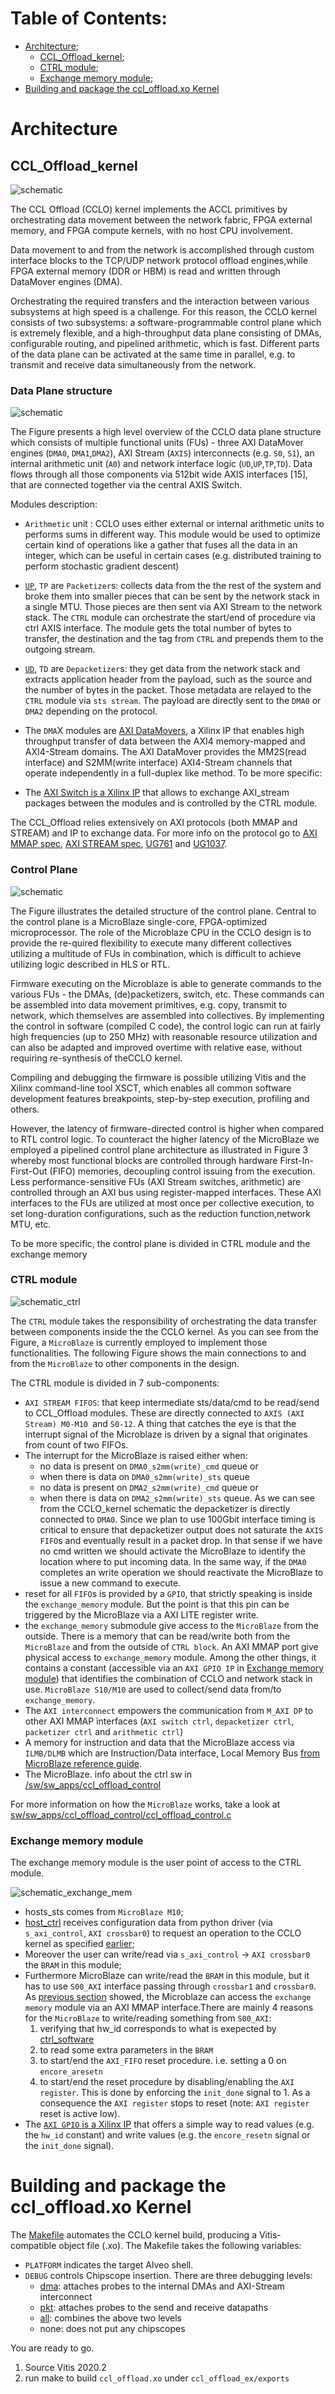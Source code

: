 
# Table of Contents:
- [Architecture](#Architecture);
  - [CCL_Offload_kernel](#CCL_Offload_kernel);
  - [CTRL module](#CTRL-module);
  - [Exchange memory module](#Exchange-memory-module);
- [Building and package the ccl_offload.xo Kernel](#Building-and-package-the-ccl_offload.xo-Kernel)

# Architecture

## CCL_Offload_kernel
![schematic](https://xilinx.github.io/ACCL/images/drawing_offload.svg)

The  CCL  Offload  (CCLO)  kernel  implements  the  ACCL primitives  by  orchestrating  data  movement  between  the  network  fabric,  FPGA  external  memory,  and  FPGA  compute kernels, with no host CPU involvement. 

Data movement to and from  the  network  is  accomplished  through  custom  interface blocks  to  the  TCP/UDP  network  protocol  offload  engines,while  FPGA  external  memory  (DDR  or  HBM)  is  read  and written through DataMover engines (DMA).

Orchestrating the required transfers and the interaction between various subsystems at high speed is a challenge. For this reason, the CCLO kernel consists of two subsystems: a software-programmable control plane which is extremely flexible, and a high-throughput data plane consisting of DMAs, configurable routing,  and  pipelined  arithmetic,  which  is  fast.  Different parts  of  the  data  plane  can  be  activated  at  the  same  time  in parallel, e.g. to transmit and receive data simultaneously from the  network.  


### Data Plane structure

![schematic](https://xilinx.github.io/ACCL/images/drawing_offload_data_plane_with_datapath_simplified.svg)

The Figure presents a  high  level  overview  of  the  CCLO data  plane  structure  which  consists  of  multiple  functional units (FUs) - three AXI DataMover engines (``DMA0``, ``DMA1``,``DMA2``),  AXI  Stream  (``AXIS``)  interconnects  (e.g.  ``S0``,  ``S1``),  an internal arithmetic unit (``A0``) and network interface logic (``UD``,``UP``,``TP``,``TD``). Data flows through all those components via 512bit wide AXIS interfaces [15], that are connected together via the central AXIS Switch.

 Modules description:
  - ``Arithmetic`` unit : CCLO uses either external or internal arithmetic units to performs sums in different way. This module would be used to optimize certain kind of operations like a gather that fuses all the data in an integer, which can be useful in certain cases (e.g. distributed training to perform stochastic gradient descent)
  - [``UP``](hls/vnx_intf/vnx_depacketizer.cpp), ``TP`` are ``Packetizer``s: collects data from the the rest of the system and broke them into smaller pieces that can be sent by the network stack in a single MTU. Those pieces are then sent via AXI Stream to the network stack. The ``CTRL`` module can orchestrate the start/end of procedure via ctrl AXIS interface. The module gets the total number of bytes to transfer, the destination and the tag from ``CTRL`` and prepends them to the outgoing stream.
  - [``UD``](hls/vnx_intf/vnx_packetizer.cpp), ``TD`` are ``Depacketizer``s: they get data  from the network stack and extracts application header from the payload, such as the source and the number of bytes in the packet. Those metadata are relayed to the ``CTRL`` module via ``sts stream``. The payload are directly sent to the ``DMA0`` or ``DMA2`` depending on the protocol.
  - The ``DMA``X modules are [AXI DataMovers](https://www.xilinx.com/support/documentation/ip_documentation/axi_datamover/v5_1/pg022_axi_datamover.pdf), a Xilinx IP that enables high throughput transfer of data between the AXI4 memory-mapped and AXI4-Stream domains. The AXI DataMover provides the MM2S(read interface) and S2MM(write interface) AXI4-Stream channels that operate independently in a full-duplex like method. To be more specific:
    
  - The [AXI Switch is a Xilinx IP](https://www.xilinx.com/support/documentation/ip_documentation/axis_infrastructure_ip_suite/v1_1/pg085-axi4stream-infrastructure.pdf) that allows to exchange AXI_stream packages between the modules and is controlled by the CTRL module.

The CCL_Offload relies extensively on AXI protocols (both MMAP and STREAM) and IP to exchange data. For more info on the protocol go to [AXI MMAP spec](https://developer.arm.com/docs/ihi0022/e?_ga=2.67820049.1631882347.1556009271-151447318.1544783517), [AXI STREAM spec](https://developer.arm.com/docs/ihi0051/latest), [UG761](https://www.xilinx.com/support/documentation/ip_documentation/axi_ref_guide/latest/ug761_axi_reference_guide.pdf) and [UG1037](https://www.xilinx.com/support/documentation/ip_documentation/axi_ref_guide/latest/ug1037-vivado-axi-reference-guide.pdf).

### Control Plane
![schematic](https://xilinx.github.io/ACCL/images/drawing_ctrl_plane_simplified.svg)

The Figure illustrates  the  detailed  structure  of  the  control plane.  Central  to  the  control  plane  is  a  MicroBlaze  single-core,  FPGA-optimized  microprocessor.  The  role  of  the Microblaze  CPU  in  the  CCLO  design  is  to  provide  the  re-quired flexibility to execute many different collectives utilizing a  multitude  of  FUs  in  combination,  which  is  difficult  to achieve  utilizing  logic  described  in  HLS  or  RTL.  

Firmware executing  on  the  Microblaze  is  able  to  generate  commands to  the  various  FUs  -  the  DMAs,  (de)packetizers,  switch, etc.  These  commands  can  be  assembled  into data  movement primitives,  e.g.  copy,  transmit  to  network,  which  themselves are assembled into collectives. By implementing the control in software (compiled C code), the control logic can run at fairly high  frequencies  (up  to  250  MHz)  with  reasonable  resource utilization  and  can  also  be  adapted  and  improved  overtime  with  relative  ease,  without  requiring  re-synthesis  of  theCCLO kernel. 

Compiling and debugging the firmware is possible utilizing Vitis and the Xilinx command-line tool XSCT, which  enables  all  common  software  development  features  breakpoints, step-by-step execution, profiling and others. 

However, the latency of firmware-directed control is higher when compared to RTL control logic. To counteract the higher latency  of  the  MicroBlaze  we  employed  a  pipelined  control plane  architecture  as  illustrated  in  Figure  3  whereby  most functional  blocks  are  controlled  through  hardware  First-In-First-Out  (FIFO)  memories,  decoupling  control  issuing  from the  execution.  Less  performance-sensitive  FUs  (AXI  Stream switches, arithmetic) are controlled through an AXI bus using register-mapped  interfaces.  These  AXI  interfaces  to  the  FUs are  utilized  at  most  once  per  collective  execution,  to  set long-duration  configurations,  such  as  the  reduction  function,network MTU, etc.

To be more specific, the control plane is divided in CTRL module and the exchange memory
### CTRL module
![schematic_ctrl](https://xilinx.github.io/ACCL/images/drawing_ctrl.svg)

The ``CTRL`` module takes the responsibility of orchestrating the data transfer between components inside the the CCLO kernel. As you can see from the Figure, a  ``MicroBlaze`` is currently employed to implement those functionalities.
The following Figure shows the main connections to and from the ``MicroBlaze`` to other components in the design.

The CTRL module is divided in 7 sub-components:
- ``AXI STREAM FIFOS``: that keep intermediate sts/data/cmd to be read/send to CCL_Offload modules. These are directly connected to ``AXIS (AXI Stream) M0-M10 ``and ``S0-12``. A thing that catches the eye is that the interrupt signal of the Microblaze is driven by a signal that originates from count of two FIFOs.
- The interrupt for the MicroBlaze is raised either when:
  - no data is present on ``DMA0_s2mm(write)_cmd`` queue or
  - when there is data on ``DMA0_s2mm(write)_sts`` queue 
  - no data is present on ``DMA2_s2mm(write)_cmd`` queue or
  - when there is data on ``DMA2_s2mm(write)_sts`` queue.
  As we can see from the CCLO_kernel schematic the depacketizer is directly connected to ``DMA0``. Since we plan to use 100Gbit interface timing is critical to ensure that depacketizer output does not saturate the ``AXIS FIFO``s and eventually result in a packet drop. In that sense if we have no cmd written we should activate the MicroBlaze to identify the location where to put incoming data. In the same way, if the ``DMA0`` completes an write operation we should reactivate the MicroBlaze to issue a new command to execute. 
- reset for all ``FIFO``s is provided by a ``GPIO``, that strictly speaking is inside the ``exchange_memory`` module. But the point is that this pin can be triggered by the MicroBlaze via a AXI LITE register write. 
-  the ``exchange_memory`` submodule give access to the ``MicroBlaze`` from the outside.   There is a memory that can be read/write both from the ``MicroBlaze`` and from the outside of ``CTRL block``. An AXI MMAP port give physical access to ``exchange_memory`` module.  Among the other things, it contains a constant (accessible via an ``AXI GPIO IP`` in [Exchange memory module](#exchange-memory-module)) that identifies the combination of CCLO and network stack in use. 
 ``MicroBlaze S10/M10`` are used to collect/send data from/to ``exchange_memory``. 
- The ``AXI interconnect`` empowers the communication from ``M_AXI DP`` to other AXI MMAP ìnterfaces (``AXI switch ctrl``, ``depacketizer ctrl``, ``packetizer ctrl`` and ``arithmetic ctrl``)
- A memory for instruction and data that the MicroBlaze access via ``ILMB/DLMB`` which are Instruction/Data interface, Local Memory Bus [from MicroBlaze reference guide](https://www.xilinx.com/support/documentation/sw_manuals/mb_ref_guide.pdf).
- The MicroBlaze. info about the ctrl sw in [/sw/sw_apps/ccl_offload_control](/sw/sw_apps/ccl_offload_control)

For more information on how the ``MicroBlaze`` works, take a look at [sw/sw_apps/ccl_offload_control/ccl_offload_control.c](sw/sw_apps/ccl_offload_control/ccl_offload_control.c)

### Exchange memory module
The exchange memory module is the user point of access to the CTRL module.

![schematic_exchange_mem](https://xilinx.github.io/ACCL/images/drawing_exchange_mem.svg)
- hosts_sts comes from ``MicroBlaze M10``;
- [host_ctrl](hls/hostctrl/hostctrl.cpp) receives configuration data from python driver (via ``s_axi_control``, ``AXI crossbar0``) to request an operation to the CCLO kernel as specified  [earlier](#hw-kernel-parameters-(BASEADDR+0));
- Moreover the user can write/read via ``s_axi_control`` -> ``AXI crossbar0``  the ``BRAM`` in this module;
- Furthermore MicroBlaze can write/read the ``BRAM`` in this module, but it has to use ``S00_AXI`` interface passing through ``crossbar1`` and ``crossbar0``. As [previous section](#ctrl-module) showed, the Microblaze can access the ``exchange memory`` module via an AXI MMAP interface.There are mainly 4 reasons for the ``MicroBlaze`` to write/reading something from ``S00_AXI``:
  1. verifying that hw_id corresponds to what is exepected by [ctrl_software](/sw/sw_apps/ccl_offload_control/src/ccl_offload_control.c)
  2. to read some extra parameters in the ``BRAM``
  4. to start/end the ``AXI_FIFO`` reset procedure. i.e. setting a 0 on ``encore_aresetn`` 
  5. to start/end the reset procedure by disabling/enabling the ``AXI register``. This is done by enforcing the ``init_done`` signal to 1. As a consequence the ``AXI register`` stops to reset (note: ``AXI register`` reset is active low).
- The [``AXI GPIO`` is a Xilinx IP](https://www.xilinx.com/support/documentation/ip_documentation/axi_gpio/v2_0/pg144-axi-gpio.pdf) that offers a simple way to read values (e.g. the ``hw_id`` constant) and write values (e.g. the ``encore_resetn`` signal or the ``init_done`` signal). 

# Building and package the ccl_offload.xo Kernel
The [Makefile](Makefile) automates the CCLO kernel build, producing a Vitis-compatible object file (.xo). The Makefile takes the following variables:
  - `PLATFORM` indicates the target Alveo shell.
  - `DEBUG` controls Chipscope insertion. There are three debugging levels:
    - [dma](kernel/tcl/debug_dma.tcl): attaches probes to the internal DMAs and AXI-Stream interconnect
    - [pkt](kernel/tcl/debug_pkt.tcl):  attaches probes to the send and receive datapaths
    - [all](kernel/tcl/debug_all.tcl): combines the above two levels
    - none: does not put any chipscopes

You are ready to go.

1. Source Vitis 2020.2
1. run make to build ``ccl_offload.xo`` under ``ccl_offload_ex/exports``
